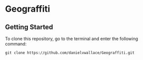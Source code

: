 # Geograffiti

## Getting Started
To clone this repository, go to the terminal and enter the following command:
```
git clone https://github.com/danielvwallace/Geograffiti.git
```